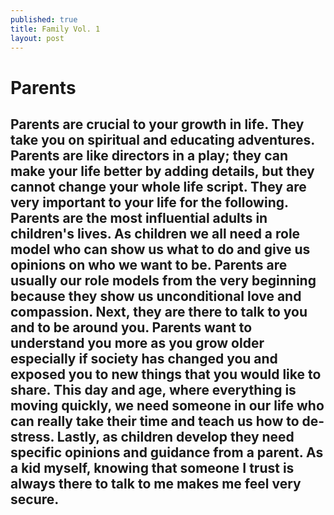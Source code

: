 ```yaml
---
published: true
title: Family Vol. 1
layout: post
---
```

# Parents

## Parents are crucial to your growth in life. They take you on spiritual and educating adventures. Parents are like directors in a play; they can make your life better by adding details, but they cannot change your whole life script. They are very important to your life for the following. Parents are the most influential adults in children's lives. As children we all need a role model who can show us what to do and give us opinions on who we want to be. Parents are usually our role models from the very beginning because they show us unconditional love and compassion. Next, they are there to talk to you and to be around you. Parents want to understand you more as you grow older especially if society has changed you and exposed you to new things that you would like to share. This day and age, where everything is moving quickly, we need someone in our life who can really take their time and teach us how to de-stress. Lastly, as children develop they need specific opinions and guidance from a parent. As a kid myself, knowing that someone I trust is always there to talk to me makes me feel very secure.